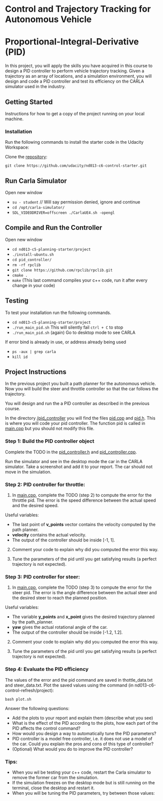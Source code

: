 # Control and Trajectory Tracking for Autonomous Vehicle 

# Proportional-Integral-Derivative (PID)

In this project, you will apply the skills you have acquired in this course to design a PID controller to perform vehicle trajectory tracking. Given a trajectory as an array of locations, and a simulation environment, you will design and code a PID controller and test its efficiency on the CARLA simulator used in the industry.

## Getting Started

Instructions for how to get a copy of the project running on your local machine.


### Installation

Run the following commands to install the starter code in the Udacity Workspace:

Clone the [repository](https://github.com/udacity/nd013-c6-control-starter/tree/master):

`git clone https://github.com/udacity/nd013-c6-control-starter.git`

Run Carla Simulator
-------------------
Open new window
- `su - student`
// Will say permission denied, ignore and continue 
- `cd /opt/carla-simulator/`
- `SDL_VIDEODRIVER=offscreen ./CarlaUE4.sh -opengl`


Compile and Run the Controller
------------------------------
Open new window
- `cd nd013-c5-planning-starter/project`
- `./install-ubuntu.sh`
- `cd pid_controller/`
- `rm -rf rpclib`
- `git clone https://github.com/rpclib/rpclib.git`
- `cmake .`
- `make` (This last command compiles your c++ code, run it after every change in your code)

## Testing

To test your installation run the following commands. 

- `cd nd013-c5-planning-starter/project`
- `./run_main_pid.sh`
This will silently fail `ctrl + C` to stop 
- `./run_main_pid.sh` (again)
Go to desktop mode to see CARLA

If error bind is already in use, or address already being used
- `ps -aux | grep carla`
- `kill id`


## Project Instructions

In the previous project you built a path planner for the autonomous vehicle. Now you will build the steer and throttle controller so that the car follows the trajectory. 

You will design and run the a PID controller as described in the previous course. 

In the directory [/pid_controller](https://github.com/udacity/nd013-c5-planning-starter/tree/mathilde/project_c6/project/pid_controller)  you will find the files [pid.cpp](https://github.com/udacity/nd013-c5-planning-starter/tree/mathilde/project_c6/project/pid_controller/pid.cpp)  and [pid.h](https://github.com/udacity/nd013-c5-planning-starter/tree/mathilde/project_c6/project/pid_controller/pid.h). This is where you will code your pid controller. 
The function pid is called in [main.cpp](https://github.com/udacity/nd013-c5-planning-starter/tree/mathilde/project_c6/project/pid_controller/main.cpp) but you should not modify this file. 

### Step 1: Build the PID controller object
Complete the TODO in the [pid_controller.h](https://github.com/udacity/nd013-c5-planning-starter/tree/mathilde/project_c6/project/pid_controller/pid_controller.h) and [pid_controller.cpp](https://github.com/udacity/nd013-c5-planning-starter/tree/mathilde/project_c6/project/pid_controller/pid_controller.cpp). 

Run the simulator and see in the desktop mode the car in the CARLA simulator. Take a screenshot and add it to your report. The car should not move in the simulation. 
### Step 2: PID controller for throttle: 
1) In [main.cpp](https://github.com/udacity/nd013-c5-planning-starter/tree/mathilde/project_c6/project/pid_controller/main.cpp), complete the TODO (step 2) to compute the error for the throttle pid. The error is the speed difference between the actual speed and the desired speed. 

Useful variables: 
- The last point of **v_points** vector contains the velocity computed by the path planner.
- **velocity** contains the actual velocity. 
- The output of the controller should be inside [-1, 1].

2) Comment your code to explain why did you computed the error this way.

3) Tune the parameters of the pid until you get satisfying results (a perfect trajectory is not expected). 

### Step 3: PID controller for steer:
1) In [main.cpp](https://github.com/udacity/nd013-c5-planning-starter/tree/mathilde/project_c6/project/pid_controller/main.cpp), complete the TODO (step 3) to compute the error for the steer pid. The error is the angle difference between the actual steer and the desired steer to reach the planned position. 

Useful variables: 
- The variable **y_points** and **x_point** gives the desired trajectory planned by the path_planner. 
- **yaw** gives the actual rotational angle of the car.
- The output of the controller should be inside [-1.2, 1.2].

2) Comment your code to explain why did you computed the error this way.

3) Tune the parameters of the pid until you get satisfying results (a perfect trajectory is not expected).

### Step 4: Evaluate the PID efficiency
The values of the error and the pid command are saved in thottle_data.txt and steer_data.txt.
Plot the saved values using the command (in nd013-c6-control-refresh/project):

```
bash plot.sh
```

Answer the following questions:
- Add the plots to your report and explain them (describe what you see)
- What is the effect of the PID according to the plots, how each part of the PID affects the control command? 
- How would you design a way to automatically tune the PID parameters?
- PID controller is a model free controller, i.e. it does not use a model of the car. Could you explain the pros and cons of this type of controller?
- (Optional) What would you do to improve the PID controller?


### Tips:

- When you wil be testing your c++ code, restart the Carla simulator to remove the former car from the simulation. 
- If the simulation freezes on the desktop mode but is still running on the terminal, close the desktop and restart it. 
- When you will be tuning the PID parameters, try between those values:

